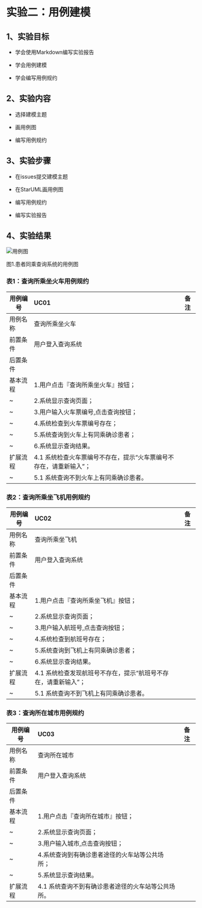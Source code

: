 # 实验二：用例建模

## 1、实验目标
- 学会使用Markdown编写实验报告

- 学会用例建模

- 学会编写用例规约

## 2、实验内容
- 选择建模主题

- 画用例图

- 编写用例规约

## 3、实验步骤
- 在issues提交建模主题

- 在StarUML画用例图

- 编写用例规约

- 编写实验报告

## 4、实验结果
![用例图](./Lab2_UseCaseDiagram.png)

图1.患者同乘查询系统的用例图

### 表1：查询所乘坐火车用例规约  

用例编号  | UC01 | 备注  
-|:-|-  
用例名称  | 查询所乘坐火车 |   
前置条件  | 用户登入查询系统 |
后置条件  |      | 
基本流程  | 1.用户点击『查询所乘坐火车』按钮；  |  
~| 2.系统显示查询页面；  |   
~| 3.用户输入火车票编号,点击查询按钮；  |   
~| 4.系统检查到火车票编号存在；  |
~| 5.系统查询到火车上有同乘确诊患者； |   
~| 6.系统显示查询结果。  |  
扩展流程  | 4.1 系统检查火车票编号不存在，提示“火车票编号不存在，请重新输入”；| 
~| 5.1 系统查询不到火车上有同乘确诊患者。 |  

### 表2：查询所乘坐飞机用例规约  

用例编号  | UC02 | 备注  
-|:-|-  
用例名称  | 查询所乘坐飞机 |   
前置条件  | 用户登入查询系统 | 
后置条件  |      |  
基本流程  | 1.用户点击『查询所乘坐飞机』按钮；  |
~| 2.系统显示查询页面；  |   
~| 3.用户输入航班号,点击查询按钮；| 
~| 4.系统检查到航班号存在；  |
~| 5.系统查询到飞机上有同乘确诊患者； |   
~| 6.系统显示查询结果。 |  
扩展流程  | 4.1 系统检查发现航班号不存在，提示“航班号不存在，请重新输入”；|   
~| 5.1 系统查询不到飞机上有同乘确诊患者。 |  

### 表3：查询所在城市用例规约  

用例编号  | UC03 | 备注  
-|:-|-  
用例名称  | 查询所在城市 |   
前置条件  | 用户登入查询系统 | 
后置条件  |      |  
基本流程  | 1.用户点击『查询所在城市』按钮；  | 
~| 2.系统显示查询页面；  |   
~| 3.用户输入城市,点击查询按钮；  |   
~| 4.系统查询到有确诊患者途径的火车站等公共场所； |   
~| 5.系统显示查询结果。  |  
扩展流程  |  4.1 系统查询不到有确诊患者途径的火车站等公共场所。|

